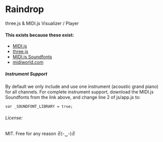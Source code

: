 # Raindrop

three.js & MIDI.js Visualizer / Player

#### This exists because these exist:

- [MIDI.js](https://github.com/mudcube/MIDI.js)
- [three.js](https://github.com/mrdoob/three.js/)
- [MIDI.js Soundfonts](https://github.com/gleitz/midi-js-soundfonts)
- [midiworld.com](http://www.midiworld.com)

##### Instrument Support

By default we only include and use one instrument (acoustic grand piano) for all channels.  For complete instrument support, download the MIDI.js Soundfonts from the link above, and change line 2 of js/app.js to:

    var _SOUNDFONT_LIBRARY = true;

###### License:

MIT.  Free for any reason ✌(-‿-)✌
